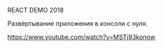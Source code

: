 REACT DEMO 2018

Развёртывание приложения в консоли с нуля.

https://www.youtube.com/watch?v=MSTj93konow
